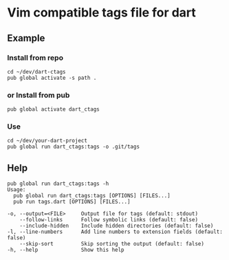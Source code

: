 # Vim compatible tags file for dart

## Example

### Install from repo
```
cd ~/dev/dart-ctags
pub global activate -s path .
```

### or Install from pub
```
pub global activate dart_ctags
```

### Use
```
cd ~/dev/your-dart-project
pub global run dart_ctags:tags -o .git/tags
```

## Help

```
pub global run dart_ctags:tags -h
Usage:
  pub global run dart_ctags:tags [OPTIONS] [FILES...]
  pub run tags.dart [OPTIONS] [FILES...]

-o, --output=<FILE>     Output file for tags (default: stdout)
    --follow-links      Follow symbolic links (default: false)
    --include-hidden    Include hidden directories (default: false)
-l, --line-numbers      Add line numbers to extension fields (default: false)
    --skip-sort         Skip sorting the output (default: false)
-h, --help              Show this help
```
